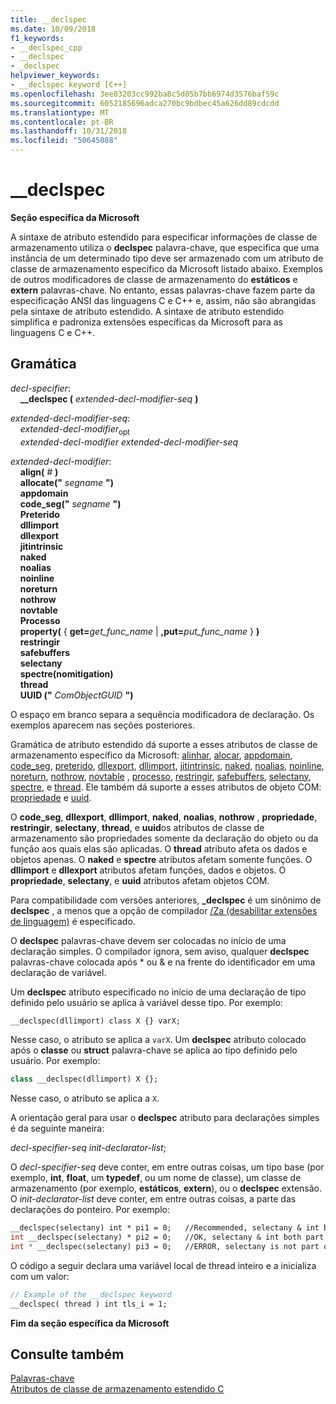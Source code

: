 ```yaml
---
title: __declspec
ms.date: 10/09/2018
f1_keywords:
- __declspec_cpp
- __declspec
- _declspec
helpviewer_keywords:
- __declspec keyword [C++]
ms.openlocfilehash: 3ee83203cc992ba8c5d05b7bb6974d3576baf59c
ms.sourcegitcommit: 6052185696adca270bc9bdbec45a626dd89cdcdd
ms.translationtype: MT
ms.contentlocale: pt-BR
ms.lasthandoff: 10/31/2018
ms.locfileid: "50645088"
---
```

# <a name="declspec"></a>__declspec

**Seção específica da Microsoft**

A sintaxe de atributo estendido para especificar informações de classe de armazenamento utiliza o **declspec** palavra-chave, que especifica que uma instância de um determinado tipo deve ser armazenado com um atributo de classe de armazenamento específico da Microsoft listado abaixo. Exemplos de outros modificadores de classe de armazenamento do **estáticos** e **extern** palavras-chave. No entanto, essas palavras-chave fazem parte da especificação ANSI das linguagens C e C++ e, assim, não são abrangidas pela sintaxe de atributo estendido. A sintaxe de atributo estendido simplifica e padroniza extensões específicas da Microsoft para as linguagens C e C++.

## <a name="grammar"></a>Gramática

*decl-specifier*:<br/>
&nbsp;&nbsp;&nbsp;&nbsp;**__declspec (**  *extended-decl-modifier-seq*  **)**

*extended-decl-modifier-seq*:<br/>
&nbsp;&nbsp;&nbsp;&nbsp;*extended-decl-modifier*<sub>opt</sub><br/>
&nbsp;&nbsp;&nbsp;&nbsp;*extended-decl-modifier* *extended-decl-modifier-seq*

*extended-decl-modifier*:<br/>
&nbsp;&nbsp;&nbsp;&nbsp;**align(** *#* **)**<br/>
&nbsp;&nbsp;&nbsp;&nbsp;**allocate("** *segname* **")**<br/>
&nbsp;&nbsp;&nbsp;&nbsp;**appdomain**<br/>
&nbsp;&nbsp;&nbsp;&nbsp;**code_seg("** *segname* **")**<br/>
&nbsp;&nbsp;&nbsp;&nbsp;**Preterido**<br/>
&nbsp;&nbsp;&nbsp;&nbsp;**dllimport**<br/>
&nbsp;&nbsp;&nbsp;&nbsp;**dllexport**<br/>
&nbsp;&nbsp;&nbsp;&nbsp;**jitintrinsic**<br/>
&nbsp;&nbsp;&nbsp;&nbsp;**naked**<br/>
&nbsp;&nbsp;&nbsp;&nbsp;**noalias**<br/>
&nbsp;&nbsp;&nbsp;&nbsp;**noinline**<br/>
&nbsp;&nbsp;&nbsp;&nbsp;**noreturn**<br/>
&nbsp;&nbsp;&nbsp;&nbsp;**nothrow**<br/>
&nbsp;&nbsp;&nbsp;&nbsp;**novtable**<br/>
&nbsp;&nbsp;&nbsp;&nbsp;**Processo**<br/>
&nbsp;&nbsp;&nbsp;&nbsp;**property(** { **get=**_get_func_name_ &#124; **,put=**_put_func_name_ } **)**<br/>
&nbsp;&nbsp;&nbsp;&nbsp;**restringir**<br/>
&nbsp;&nbsp;&nbsp;&nbsp;**safebuffers**<br/>
&nbsp;&nbsp;&nbsp;&nbsp;**selectany**<br/>
&nbsp;&nbsp;&nbsp;&nbsp;**spectre(nomitigation)**<br/>
&nbsp;&nbsp;&nbsp;&nbsp;**thread**<br/>
&nbsp;&nbsp;&nbsp;&nbsp;**UUID ("** *ComObjectGUID* **")**

O espaço em branco separa a sequência modificadora de declaração. Os exemplos aparecem nas seções posteriores.

Gramática de atributo estendido dá suporte a esses atributos de classe de armazenamento específico da Microsoft: [alinhar](../cpp/align-cpp.md), [alocar](../cpp/allocate.md), [appdomain](../cpp/appdomain.md), [code_seg](../cpp/code-seg-declspec.md), [preterido](../cpp/deprecated-cpp.md), [dllexport](../cpp/dllexport-dllimport.md), [dllimport](../cpp/dllexport-dllimport.md), [jitintrinsic](../cpp/jitintrinsic.md), [naked](../cpp/naked-cpp.md), [noalias](../cpp/noalias.md), [noinline](../cpp/noinline.md), [noreturn](../cpp/noreturn.md), [nothrow](../cpp/nothrow-cpp.md), [novtable](../cpp/novtable.md) , [processo](../cpp/process.md), [restringir](../cpp/restrict.md), [safebuffers](../cpp/safebuffers.md), [selectany](../cpp/selectany.md), [spectre](../cpp/spectre.md), e [thread](../cpp/thread.md). Ele também dá suporte a esses atributos de objeto COM: [propriedade](../cpp/property-cpp.md) e [uuid](../cpp/uuid-cpp.md).

O **code_seg**, **dllexport**, **dllimport**, **naked**, **noalias**, **nothrow** , **propriedade**, **restringir**, **selectany**, **thread**, e **uuid**os atributos de classe de armazenamento são propriedades somente da declaração do objeto ou da função aos quais elas são aplicadas. O **thread** atributo afeta os dados e objetos apenas. O **naked** e **spectre** atributos afetam somente funções. O **dllimport** e **dllexport** atributos afetam funções, dados e objetos. O **propriedade**, **selectany**, e **uuid** atributos afetam objetos COM.

Para compatibilidade com versões anteriores, **_declspec** é um sinônimo de **declspec** , a menos que a opção de compilador [/Za \(desabilitar extensões de linguagem)](../build/reference/za-ze-disable-language-extensions.md) é especificado.

O **declspec** palavras-chave devem ser colocadas no início de uma declaração simples. O compilador ignora, sem aviso, qualquer **declspec** palavras-chave colocada após * ou & e na frente do identificador em uma declaração de variável.

Um **declspec** atributo especificado no início de uma declaração de tipo definido pelo usuário se aplica à variável desse tipo. Por exemplo:

```cpp
__declspec(dllimport) class X {} varX;
```

Nesse caso, o atributo se aplica a `varX`. Um **declspec** atributo colocado após o **classe** ou **struct** palavra-chave se aplica ao tipo definido pelo usuário. Por exemplo:

```cpp
class __declspec(dllimport) X {};
```

Nesse caso, o atributo se aplica a `X`.

A orientação geral para usar o **declspec** atributo para declarações simples é da seguinte maneira:

*decl-specifier-seq* *init-declarator-list*;

O *decl-specifier-seq* deve conter, em entre outras coisas, um tipo base (por exemplo, **int**, **float**, um **typedef**, ou um nome de classe), um classe de armazenamento (por exemplo, **estáticos**, **extern**), ou o **declspec** extensão. O *init-declarator-list* deve conter, em entre outras coisas, a parte das declarações do ponteiro. Por exemplo:

```cpp
__declspec(selectany) int * pi1 = 0;   //Recommended, selectany & int both part of decl-specifier
int __declspec(selectany) * pi2 = 0;   //OK, selectany & int both part of decl-specifier
int * __declspec(selectany) pi3 = 0;   //ERROR, selectany is not part of a declarator
```

O código a seguir declara uma variável local de thread inteiro e a inicializa com um valor:

```cpp
// Example of the __declspec keyword
__declspec( thread ) int tls_i = 1;
```

**Fim da seção específica da Microsoft**

## <a name="see-also"></a>Consulte também

[Palavras-chave](../cpp/keywords-cpp.md)<br/>
[Atributos de classe de armazenamento estendido C](../c-language/c-extended-storage-class-attributes.md)